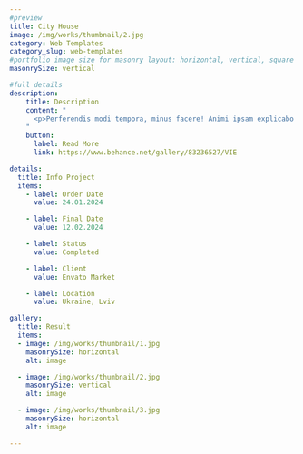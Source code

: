 ```yaml
---
#preview
title: City House
image: /img/works/thumbnail/2.jpg
category: Web Templates
category_slug: web-templates
#portfolio image size for masonry layout: horizontal, vertical, square
masonrySize: vertical

#full details
description:
    title: Description
    content: "
      <p>Perferendis modi tempora, minus facere! Animi ipsam explicabo beatae soluta qui repellat minus perspiciatis placeat doloribus praesentium laborum debitis error sed ex nisi, ipsum ad obcaecati assumenda ut recusandae. Vero, voluptate, magni unde accusantium vel ducimus expedita!</p>
    "
    button:
      label: Read More
      link: https://www.behance.net/gallery/83236527/VIE

details:
  title: Info Project
  items:
    - label: Order Date
      value: 24.01.2024

    - label: Final Date
      value: 12.02.2024

    - label: Status
      value: Completed

    - label: Client
      value: Envato Market

    - label: Location
      value: Ukraine, Lviv

gallery:
  title: Result
  items:
  - image: /img/works/thumbnail/1.jpg
    masonrySize: horizontal
    alt: image

  - image: /img/works/thumbnail/2.jpg
    masonrySize: vertical
    alt: image

  - image: /img/works/thumbnail/3.jpg
    masonrySize: horizontal
    alt: image

---
```

